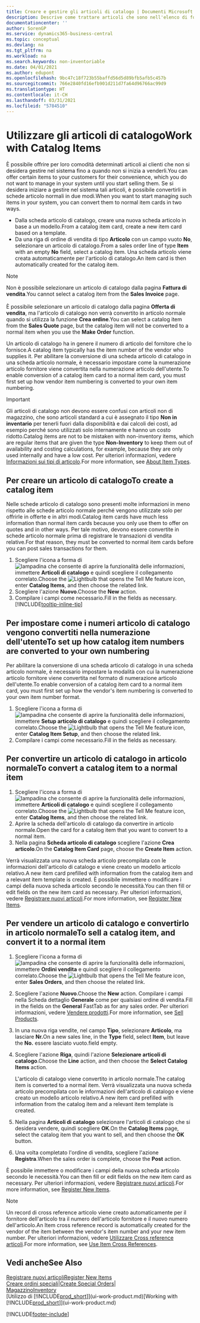 ```yaml
---
title: Creare e gestire gli articoli di catalogo | Documenti Microsoft
description: Descrive come trattare articoli che sono nell'elenco di fornitori degli articoli ma non nel proprio elenco di articoli trattati.
documentationcenter: ''
author: SorenGP
ms.service: dynamics365-business-central
ms.topic: conceptual
ms.devlang: na
ms.tgt_pltfrm: na
ms.workload: na
ms.search.keywords: non-inventoriable
ms.date: 04/01/2021
ms.author: edupont
ms.openlocfilehash: 9bc47c18f723b55baffd56d5d89bfb5afb5c457b
ms.sourcegitcommit: 766e2840fd16efb901d211d7fa64d96766ac99d9
ms.translationtype: HT
ms.contentlocale: it-CH
ms.lasthandoff: 03/31/2021
ms.locfileid: "5784510"
---
```

# <a name="work-with-catalog-items"></a><span data-ttu-id="c52eb-103">Utilizzare gli articoli di catalogo</span><span class="sxs-lookup"><span data-stu-id="c52eb-103">Work with Catalog Items</span></span>
<span data-ttu-id="c52eb-104">È possibile offrire per loro comodità determinati articoli ai clienti che non si desidera gestire nel sistema fino a quando non si inizia a venderli.</span><span class="sxs-lookup"><span data-stu-id="c52eb-104">You can offer certain items to your customers for their convenience, which you do not want to manage in your system until you start selling them.</span></span> <span data-ttu-id="c52eb-105">Se si desidera iniziare a gestire nel sistema tali articoli, è possibile convertirli in schede articolo normali in due modi.</span><span class="sxs-lookup"><span data-stu-id="c52eb-105">When you want to start managing such items in your system, you can convert them to normal item cards in two ways.</span></span>

* <span data-ttu-id="c52eb-106">Dalla scheda articolo di catalogo, creare una nuova scheda articolo in base a un modello.</span><span class="sxs-lookup"><span data-stu-id="c52eb-106">From a catalog item card, create a new item card based on a template.</span></span>
* <span data-ttu-id="c52eb-107">Da una riga di ordine di vendita di tipo **Articolo** con un campo vuoto **No**, selezionare un articolo di catalogo.</span><span class="sxs-lookup"><span data-stu-id="c52eb-107">From a sales order line of type **Item** with an empty **No** field, select a catalog item.</span></span> <span data-ttu-id="c52eb-108">Una scheda articolo viene creata automaticamente per l'articolo di catalogo.</span><span class="sxs-lookup"><span data-stu-id="c52eb-108">An item card is then automatically created for the catalog item.</span></span>

> [!NOTE]  
> <span data-ttu-id="c52eb-109">Non è possibile selezionare un articolo di catalogo dalla pagina **Fattura di vendita**.</span><span class="sxs-lookup"><span data-stu-id="c52eb-109">You cannot select a catalog item from the **Sales Invoice** page.</span></span><br /><br />
> <span data-ttu-id="c52eb-110">È possibile selezionare un articolo di catalogo dalla pagina **Offerta di vendita**, ma l'articolo di catalogo non verrà convertito in articolo normale quando si utilizza la funzione **Crea ordine**.</span><span class="sxs-lookup"><span data-stu-id="c52eb-110">You can select a catalog item from the **Sales Quote** page, but the catalog item will not be converted to a normal item when you use the **Make Order** function.</span></span>

<span data-ttu-id="c52eb-111">Un articolo di catalogo ha in genere il numero di articolo del fornitore che lo fornisce.</span><span class="sxs-lookup"><span data-stu-id="c52eb-111">A catalog item typically has the item number of the vendor who supplies it.</span></span> <span data-ttu-id="c52eb-112">Per abilitare la conversione di una scheda articolo di catalogo in una scheda articolo normale, è necessario impostare come la numerazione articolo fornitore viene convertita nella numerazione articolo dell'utente.</span><span class="sxs-lookup"><span data-stu-id="c52eb-112">To enable conversion of a catalog item card to a normal item card, you must first set up how vendor item numbering is converted to your own item numbering.</span></span>   

> [!Important]
> <span data-ttu-id="c52eb-113">Gli articoli di catalogo non devono essere confusi con articoli non di magazzino, che sono articoli standard a cui è assegnato il tipo **Non in inventario** per tenerli fuori dalla disponibilità e dai calcoli dei costi, ad esempio perché sono utilizzati solo internamente e hanno un costo ridotto.</span><span class="sxs-lookup"><span data-stu-id="c52eb-113">Catalog items are not to be mistaken with non-inventory items, which are regular items that are given the type **Non-Inventory** to keep them out of availability and costing calculations, for example, because they are only used internally and have a low cost.</span></span> <span data-ttu-id="c52eb-114">Per ulteriori informazioni, vedere [Informazioni sui tipi di articolo](inventory-about-item-types.md).</span><span class="sxs-lookup"><span data-stu-id="c52eb-114">For more information, see [About Item Types](inventory-about-item-types.md).</span></span>

## <a name="to-create-a-catalog-item"></a><span data-ttu-id="c52eb-115">Per creare un articolo di catalogo</span><span class="sxs-lookup"><span data-stu-id="c52eb-115">To create a catalog item</span></span>
<span data-ttu-id="c52eb-116">Nelle schede articolo di catalogo sono presenti molte informazioni in meno rispetto alle schede articolo normale perché vengono utilizzate solo per offrirle in offerte e in altri modi.</span><span class="sxs-lookup"><span data-stu-id="c52eb-116">Catalog item cards have much less information than normal item cards because you only use them to offer on quotes and in other ways.</span></span> <span data-ttu-id="c52eb-117">Per tale motivo, devono essere convertite in schede articolo normale prima di registrare le transazioni di vendita relative.</span><span class="sxs-lookup"><span data-stu-id="c52eb-117">For that reason, they must be converted to normal item cards before you can post sales transactions for them.</span></span>

1. <span data-ttu-id="c52eb-118">Scegliere l'icona a forma di ![lampadina che consente di aprire la funzionalità delle informazioni](media/ui-search/search_small.png "Informazioni sull'operazione che si desidera eseguire"), immettere **Articoli di catalogo** e quindi scegliere il collegamento correlato.</span><span class="sxs-lookup"><span data-stu-id="c52eb-118">Choose the ![Lightbulb that opens the Tell Me feature](media/ui-search/search_small.png "Tell me what you want to do") icon, enter **Catalog Items**, and then choose the related link.</span></span>
2. <span data-ttu-id="c52eb-119">Scegliere l'azione **Nuovo**.</span><span class="sxs-lookup"><span data-stu-id="c52eb-119">Choose the **New** action.</span></span>
3. <span data-ttu-id="c52eb-120">Compilare i campi come necessario.</span><span class="sxs-lookup"><span data-stu-id="c52eb-120">Fill in the fields as necessary.</span></span> [!INCLUDE[tooltip-inline-tip](includes/tooltip-inline-tip_md.md)]

## <a name="to-set-up-how-catalog-item-numbers-are-converted-to-your-own-numbering"></a><span data-ttu-id="c52eb-121">Per impostare come i numeri articolo di catalogo vengono convertiti nella numerazione dell'utente</span><span class="sxs-lookup"><span data-stu-id="c52eb-121">To set up how catalog item numbers are converted to your own numbering</span></span>
<span data-ttu-id="c52eb-122">Per abilitare la conversione di una scheda articolo di catalogo in una scheda articolo normale, è necessario impostare la modalità con cui la numerazione articolo fornitore viene convertita nel formato di numerazione articolo dell'utente.</span><span class="sxs-lookup"><span data-stu-id="c52eb-122">To enable conversion of a catalog item card to a normal item card, you must first set up how the vendor's item numbering is converted to your own item number format.</span></span>

1. <span data-ttu-id="c52eb-123">Scegliere l'icona a forma di ![lampadina che consente di aprire la funzionalità delle informazioni](media/ui-search/search_small.png "Informazioni sull'operazione che si desidera eseguire"), immettere **Setup articolo di catalogo** e quindi scegliere il collegamento correlato.</span><span class="sxs-lookup"><span data-stu-id="c52eb-123">Choose the ![Lightbulb that opens the Tell Me feature](media/ui-search/search_small.png "Tell me what you want to do") icon, enter **Catalog Item Setup**, and then choose the related link.</span></span>
2. <span data-ttu-id="c52eb-124">Compilare i campi come necessario.</span><span class="sxs-lookup"><span data-stu-id="c52eb-124">Fill in the fields as necessary.</span></span>

## <a name="to-convert-a-catalog-item-to-a-normal-item"></a><span data-ttu-id="c52eb-125">Per convertire un articolo di catalogo in articolo normale</span><span class="sxs-lookup"><span data-stu-id="c52eb-125">To convert a catalog item to a normal item</span></span>
1. <span data-ttu-id="c52eb-126">Scegliere l'icona a forma di ![lampadina che consente di aprire la funzionalità delle informazioni](media/ui-search/search_small.png "Informazioni sull'operazione che si desidera eseguire"), immettere **Articoli di catalogo** e quindi scegliere il collegamento correlato.</span><span class="sxs-lookup"><span data-stu-id="c52eb-126">Choose the ![Lightbulb that opens the Tell Me feature](media/ui-search/search_small.png "Tell me what you want to do") icon, enter **Catalog Items**, and then choose the related link.</span></span>
2. <span data-ttu-id="c52eb-127">Aprire la scheda dell'articolo di catalogo da convertire in articolo normale.</span><span class="sxs-lookup"><span data-stu-id="c52eb-127">Open the card for a catalog item that you want to convert to a normal item.</span></span>
3. <span data-ttu-id="c52eb-128">Nella pagina **Scheda articolo di catalogo** scegliere l'azione **Crea articolo**.</span><span class="sxs-lookup"><span data-stu-id="c52eb-128">On the **Catalog Item Card** page, choose the **Create Item** action.</span></span>

<span data-ttu-id="c52eb-129">Verrà visualizzata una nuova scheda articolo precompilata con le informazioni dell'articolo di catalogo e viene creato un modello articolo relativo.</span><span class="sxs-lookup"><span data-stu-id="c52eb-129">A new item card prefilled with information from the catalog item and a relevant item template is created.</span></span> <span data-ttu-id="c52eb-130">È possibile immettere o modificare i campi della nuova scheda articolo secondo le necessità.</span><span class="sxs-lookup"><span data-stu-id="c52eb-130">You can then fill or edit fields on the new item card as necessary.</span></span> <span data-ttu-id="c52eb-131">Per ulteriori informazioni, vedere [Registrare nuovi articoli](inventory-how-register-new-items.md).</span><span class="sxs-lookup"><span data-stu-id="c52eb-131">For more information, see [Register New Items](inventory-how-register-new-items.md).</span></span>

## <a name="to-sell-a-catalog-item-and-convert-it-to-a-normal-item"></a><span data-ttu-id="c52eb-132">Per vendere un articolo di catalogo e convertirlo in articolo normale</span><span class="sxs-lookup"><span data-stu-id="c52eb-132">To sell a catalog item, and convert it to a normal item</span></span>
1. <span data-ttu-id="c52eb-133">Scegliere l'icona a forma di ![lampadina che consente di aprire la funzionalità delle informazioni](media/ui-search/search_small.png "Informazioni sull'operazione che si desidera eseguire"), immettere **Ordini vendita** e quindi scegliere il collegamento correlato.</span><span class="sxs-lookup"><span data-stu-id="c52eb-133">Choose the ![Lightbulb that opens the Tell Me feature](media/ui-search/search_small.png "Tell me what you want to do") icon, enter **Sales Orders**, and then choose the related link.</span></span>
2. <span data-ttu-id="c52eb-134">Scegliere l'azione **Nuovo**.</span><span class="sxs-lookup"><span data-stu-id="c52eb-134">Choose the **New** action.</span></span> <span data-ttu-id="c52eb-135">Compilare i campi nella Scheda dettaglio **Generale** come per qualsiasi ordine di vendita.</span><span class="sxs-lookup"><span data-stu-id="c52eb-135">Fill in the fields on the **General** FastTab as for any sales order.</span></span> <span data-ttu-id="c52eb-136">Per ulteriori informazioni, vedere [Vendere prodotti](sales-how-sell-products.md).</span><span class="sxs-lookup"><span data-stu-id="c52eb-136">For more information, see [Sell Products](sales-how-sell-products.md).</span></span>
3. <span data-ttu-id="c52eb-137">In una nuova riga vendite, nel campo **Tipo**, selezionare **Articolo**, ma lasciare **Nr.**</span><span class="sxs-lookup"><span data-stu-id="c52eb-137">On a new sales line, in the **Type** field, select **Item**, but leave the **No.**</span></span> <span data-ttu-id="c52eb-138">essere lasciato vuoto.</span><span class="sxs-lookup"><span data-stu-id="c52eb-138">field empty.</span></span>
4. <span data-ttu-id="c52eb-139">Scegliere l'azione **Riga**, quindi l'azione **Selezionare articoli di catalogo**.</span><span class="sxs-lookup"><span data-stu-id="c52eb-139">Choose the **Line** action, and then choose the **Select Catalog Items** action.</span></span>

    <span data-ttu-id="c52eb-140">L'articolo di catalogo viene convertito in articolo normale.</span><span class="sxs-lookup"><span data-stu-id="c52eb-140">The catalog item is converted to a normal item.</span></span> <span data-ttu-id="c52eb-141">Verrà visualizzata una nuova scheda articolo precompilata con le informazioni dell'articolo di catalogo e viene creato un modello articolo relativo.</span><span class="sxs-lookup"><span data-stu-id="c52eb-141">A new item card prefilled with information from the catalog item and a relevant item template is created.</span></span>
5. <span data-ttu-id="c52eb-142">Nella pagina **Articoli di catalogo** selezionare l'articoli di catalogo che si desidera vendere, quindi scegliere **OK**.</span><span class="sxs-lookup"><span data-stu-id="c52eb-142">On the **Catalog Items** page, select the catalog item that you want to sell, and then choose the **OK** button.</span></span>
6. <span data-ttu-id="c52eb-143">Una volta completato l'ordine di vendita, scegliere l'azione **Registra**.</span><span class="sxs-lookup"><span data-stu-id="c52eb-143">When the sales order is complete, choose the **Post** action.</span></span>

<span data-ttu-id="c52eb-144">È possibile immettere o modificare i campi della nuova scheda articolo secondo le necessità.</span><span class="sxs-lookup"><span data-stu-id="c52eb-144">You can then fill or edit fields on the new item card as necessary.</span></span> <span data-ttu-id="c52eb-145">Per ulteriori informazioni, vedere [Registrare nuovi articoli](inventory-how-register-new-items.md).</span><span class="sxs-lookup"><span data-stu-id="c52eb-145">For more information, see [Register New Items](inventory-how-register-new-items.md).</span></span>

> [!NOTE]  
>   <span data-ttu-id="c52eb-146">Un record di cross reference articolo viene creato automaticamente per il fornitore dell'articolo tra il numero dell'articolo fornitore e il nuovo numero dell'articolo.</span><span class="sxs-lookup"><span data-stu-id="c52eb-146">An Item cross reference record is automatically created for the vendor of the item between the vendor's item number and your new item number.</span></span> <span data-ttu-id="c52eb-147">Per ulteriori informazioni, vedere [Utilizzare Cross reference articoli](inventory-how-use-item-cross-refs.md).</span><span class="sxs-lookup"><span data-stu-id="c52eb-147">For more information, see [Use Item Cross References](inventory-how-use-item-cross-refs.md).</span></span>

## <a name="see-also"></a><span data-ttu-id="c52eb-148">Vedi anche</span><span class="sxs-lookup"><span data-stu-id="c52eb-148">See Also</span></span>
[<span data-ttu-id="c52eb-149">Registrare nuovi articoli</span><span class="sxs-lookup"><span data-stu-id="c52eb-149">Register New Items</span></span>](inventory-how-register-new-items.md)  
<span data-ttu-id="c52eb-150">[Creare ordini speciali](sales-how-to-create-special-orders.md)|</span><span class="sxs-lookup"><span data-stu-id="c52eb-150">[Create Special Orders](sales-how-to-create-special-orders.md)|</span></span>  
[<span data-ttu-id="c52eb-151">Magazzino</span><span class="sxs-lookup"><span data-stu-id="c52eb-151">Inventory</span></span>](inventory-manage-inventory.md)  
<span data-ttu-id="c52eb-152">[Utilizzo di [!INCLUDE[prod_short](includes/prod_short.md)]](ui-work-product.md)</span><span class="sxs-lookup"><span data-stu-id="c52eb-152">[Working with [!INCLUDE[prod_short](includes/prod_short.md)]](ui-work-product.md)</span></span>


[!INCLUDE[footer-include](includes/footer-banner.md)]